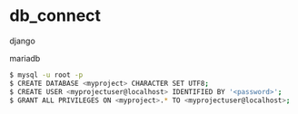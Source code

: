 # db_connect
django

mariadb
```bash
$ mysql -u root -p
$ CREATE DATABASE <myproject> CHARACTER SET UTF8;
$ CREATE USER <myprojectuser@localhost> IDENTIFIED BY '<password>';
$ GRANT ALL PRIVILEGES ON <myproject>.* TO <myprojectuser@localhost>;
```
